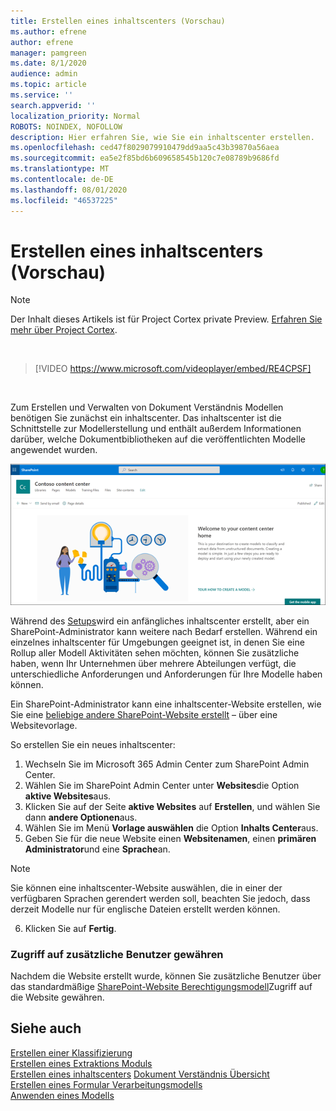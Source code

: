 ```yaml
---
title: Erstellen eines inhaltscenters (Vorschau)
ms.author: efrene
author: efrene
manager: pamgreen
ms.date: 8/1/2020
audience: admin
ms.topic: article
ms.service: ''
search.appverid: ''
localization_priority: Normal
ROBOTS: NOINDEX, NOFOLLOW
description: Hier erfahren Sie, wie Sie ein inhaltscenter erstellen.
ms.openlocfilehash: ced47f8029079910479dd9aa5c43b39870a56aea
ms.sourcegitcommit: ea5e2f85bd6b609658545b120c7e08789b9686fd
ms.translationtype: MT
ms.contentlocale: de-DE
ms.lasthandoff: 08/01/2020
ms.locfileid: "46537225"
---
```

# <a name="create-a-content-center-preview"></a>Erstellen eines inhaltscenters (Vorschau)

> [!Note] 
> Der Inhalt dieses Artikels ist für Project Cortex private Preview. [Erfahren Sie mehr über Project Cortex](https://aka.ms/projectcortex).</br>

</br>

> [!VIDEO https://www.microsoft.com/videoplayer/embed/RE4CPSF]

</br>

Zum Erstellen und Verwalten von Dokument Verständnis Modellen benötigen Sie zunächst ein inhaltscenter. Das inhaltscenter ist die Schnittstelle zur Modellerstellung und enthält außerdem Informationen darüber, welche Dokumentbibliotheken auf die veröffentlichten Modelle angewendet wurden.</br>

   ![Auswählen einer doc-Bibliothek](../media/content-understanding/content-center-page.png)</br>

Während des [Setups](set-up-content-understanding.md)wird ein anfängliches inhaltscenter erstellt, aber ein SharePoint-Administrator kann weitere nach Bedarf erstellen. Während ein einzelnes inhaltscenter für Umgebungen geeignet ist, in denen Sie eine Rollup aller Modell Aktivitäten sehen möchten, können Sie zusätzliche haben, wenn Ihr Unternehmen über mehrere Abteilungen verfügt, die unterschiedliche Anforderungen und Anforderungen für Ihre Modelle haben können.

Ein SharePoint-Administrator kann eine inhaltscenter-Website erstellen, wie Sie eine [beliebige andere SharePoint-Website erstellt](https://docs.microsoft.com/sharepoint/create-site-collection) – über eine Websitevorlage.

So erstellen Sie ein neues inhaltscenter:

1. Wechseln Sie im Microsoft 365 Admin Center zum SharePoint Admin Center.
2. Wählen Sie im SharePoint Admin Center unter **Websites**die Option **aktive Websites**aus.
3. Klicken Sie auf der Seite **aktive Websites** auf **Erstellen**, und wählen Sie dann **andere Optionen**aus.
4. Wählen Sie im Menü **Vorlage auswählen** die Option **Inhalts Center**aus.
5. Geben Sie für die neue Website einen **Websitenamen**, einen **primären Administrator**und eine **Sprache**an.</br>

> [!Note] 
> Sie können eine inhaltscenter-Website auswählen, die in einer der verfügbaren Sprachen gerendert werden soll, beachten Sie jedoch, dass derzeit Modelle nur für englische Dateien erstellt werden können.</br>

6. Klicken Sie auf **Fertig**.

### <a name="give-access-to-additional-users"></a>Zugriff auf zusätzliche Benutzer gewähren
 
Nachdem die Website erstellt wurde, können Sie zusätzliche Benutzer über das standardmäßige [SharePoint-Website Berechtigungsmodell](https://docs.microsoft.com/sharepoint/modern-experience-sharing-permissions)Zugriff auf die Website gewähren.





## <a name="see-also"></a>Siehe auch
[Erstellen einer Klassifizierung](create-a-classifier.md)</br>
[Erstellen eines Extraktions Moduls](create-an-extractor.md)</br>
[Erstellen eines inhaltscenters](create-a-content-center.md) 
 [Dokument Verständnis Übersicht](document-understanding-overview.md)</br>
[Erstellen eines Formular Verarbeitungsmodells](create-a-form-processing-model.md)</br>
[Anwenden eines Modells](apply-a-model.md)    




